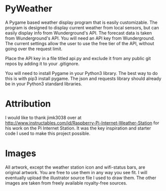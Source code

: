 # PyWeather
A Pygame based weather display program that is easily customizable.  The program is designed to display current weather from local sensors, but can easily display info from Wunderground's API.  The forecast data is taken from Wunderground's API.  You will need an API key from Wunderground.  The current settings allow the user to use the free tier of the API, without going over the request limit.

Place the API key in a file titled api.py and exclude it from any public git repos by adding it to your .gitignore.

You will need to install Pygame in your Python3 library.  The best way to do this is with pip3 install pygame.  The json and requests library should already be in your Python3 standard libraries.

# Attribution
I would like to thank jimk3038 over at http://www.instructables.com/id/Raspberry-Pi-Internet-Weather-Station for his work on the Pi Internet Station.  It was the key inspiration and starter code I used to make this project possible.
 
# Images
All artwork, except the weather station icon and wifi-status bars, are original artwork.  You are free to use them in any way you see fit.  I will eventually upload the illustrator source file I used to draw them.  The other images are taken from freely available royalty-free sources. 
